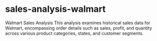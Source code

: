# sales-analysis-walmart
Walmart Sales Analysis This analysis examines historical sales data for Walmart, encompassing order details such as sales, profit, and quantity across various product categories, states, and customer segments. 
